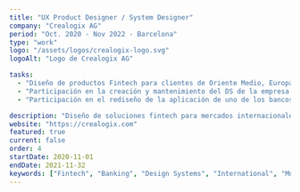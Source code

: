 ```yaml
---
title: "UX Product Designer / System Designer"
company: "Crealogix AG"
period: "Oct. 2020 - Nov 2022 - Barcelona"
type: "work"
logo: "/assets/logos/crealogix-logo.svg"
logoAlt: "Logo de Crealogix AG"

tasks:
  - "Diseño de productos Fintech para clientes de Oriente Medio, Europa y Asia."
  - "Participación en la creación y mantenimiento del DS de la empresa."
  - "Participación en el rediseño de la aplicación de uno de los bancos más grandes de Middle East como diseñador de producto y design system specialist."

description: "Diseño de soluciones fintech para mercados internacionales, con especialización en design systems y productos bancarios de gran escala."
website: "https://crealogix.com"
featured: true
current: false
order: 4
startDate: 2020-11-01
endDate: 2021-11-32
keywords: ["Fintech", "Banking", "Design Systems", "International", "Mobile Apps", "Enterprise"]
---
```

